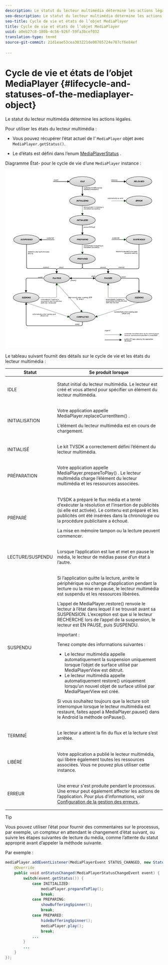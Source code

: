 ```yaml
---
description: Le statut du lecteur multimédia détermine les actions légales.
seo-description: Le statut du lecteur multimédia détermine les actions légales.
seo-title: Cycle de vie et états de l’objet MediaPlayer
title: Cycle de vie et états de l’objet MediaPlayer
uuid: a0eb27c8-180b-4c56-926f-59fa3bcef032
translation-type: tm+mt
source-git-commit: 21d1eae53cea303221de00765724e787cf6e84ef

---
```



# Cycle de vie et états de l’objet MediaPlayer {#lifecycle-and-statuses-of-the-mediaplayer-object}

Le statut du lecteur multimédia détermine les actions légales.

Pour utiliser les états du lecteur multimédia :

* Vous pouvez récupérer l’état actuel de l’ `MediaPlayer` objet avec `MediaPlayer.getStatus()`.

* Le d’états est défini dans l’enum [MediaPlayerStatus](https://help.adobe.com/en_US/primetime/api/psdk/javadoc_2.7/com/adobe/mediacore/MediaPlayerStatus.html) .

Diagramme État- pour le cycle de vie d’une `MediaPlayer` instance :
<!--<a id="fig_A6425F24C7734DC681D992859D2A6743"></a>-->

![](assets/media_player_statuses.png)

Le tableau suivant fournit des détails sur le cycle de vie et les états du lecteur multimédia :

<table id="table_82757A0043EB4AACA474E6B30326A6B7"> 
 <thead> 
  <tr> 
   <th colname="col1" class="entry"> Statut </th> 
   <th colname="col2" class="entry"> Se produit lorsque </th> 
  </tr> 
 </thead>
 <tbody> 
  <tr> 
   <td colname="col1"> IDLE </td> 
   <td colname="col2"> <p>Statut initial du lecteur multimédia. Le lecteur est créé et vous attend pour spécifier un élément du lecteur multimédia. </p> </td> 
  </tr> 
  <tr> 
   <td colname="col1"> INITIALISATION </td> 
   <td colname="col2"> <p>Votre application appelle <span class="codeph"> MediaPlayer.replaceCurrentItem() </span>. </p> <p>L’élément du lecteur multimédia est en cours de chargement. </p> </td> 
  </tr> 
  <tr> 
   <td colname="col1"> INITIALISÉ </td> 
   <td colname="col2"> <p>Le kit TVSDK a correctement défini l’élément du lecteur multimédia. </p> </td> 
  </tr> 
  <tr> 
   <td colname="col1"> PRÉPARATION </td> 
   <td colname="col2"> <p>Votre application appelle <span class="codeph"> MediaPlayer.prepareToPlay() </span>. Le lecteur multimédia charge l’élément du lecteur multimédia et les ressources associées. </p> </td> 
  </tr> 
  <tr> 
   <td colname="col1"> PRÉPARÉ </td> 
   <td colname="col2"> <p>TVSDK a préparé le flux média et a tenté d’exécuter la résolution et l’insertion de publicités (si elle est activée). Le contenu est préparé et les publicités ont été insérées dans la chronologie ou la procédure publicitaire a échoué. </p> <p>La mise en mémoire tampon ou la lecture peuvent commencer. </p> </td> 
  </tr> 
  <tr> 
   <td colname="col1"> LECTURE/SUSPENDU </td> 
   <td colname="col2"> <p>Lorsque l’application est lue et met en pause le média, le lecteur de médias passe d’un état à l’autre. </p> </td> 
  </tr> 
  <tr> 
   <td colname="col1"> SUSPENDU </td> 
   <td colname="col2"> <p>Si l’application quitte la lecture, arrête le périphérique ou change d’application pendant la lecture ou la mise en pause, le lecteur multimédia est suspendu et les ressources libérées. </p> <p>L’appel de <span class="codeph"> MediaPlayer.restore() </span> renvoie le lecteur à l’état dans lequel il se trouvait avant sa SUSPENSION. L’exception est que si le lecteur RECHERCHE lors de l’appel de la suspension, le lecteur est EN PAUSE, puis SUSPENDU. </p> <p>Important :  <p>Tenez compte des informations suivantes : 
      <ul id="ul_1B21668994D1474AAA0BE839E0D69B00"> 
       <li id="li_08459A3AB03C45588D73FA162C27A56C">Le <span class="codeph"> lecteur multimédia </span> appelle automatiquement <span class="codeph"> la suspension uniquement lorsque l’objet de surface utilisé par </span> MediaPlayerView <span class="codeph"> </span> est détruit. </li> 
       <li id="li_B9926AA2E7B9441490F37D24AE2678A1">Le <span class="codeph"> lecteur multimédia </span> appelle <span class="codeph"> automatiquement restore() uniquement lorsqu’un nouvel objet de surface utilisé par </span> MediaPlayerView <span class="codeph"> </span> est créé. </li> 
      </ul> </p> </p> <p>Si vous souhaitez toujours que la lecture soit interrompue lorsque le lecteur multimédia est restauré, faites appel à <span class="codeph"> MediaPlayer.pause() </span> dans le Android   la <span class="codeph"> </span> méthode onPause(). </p> </td> 
  </tr> 
  <tr> 
   <td colname="col1"> TERMINÉ </td> 
   <td colname="col2"> <p>Le lecteur a atteint la fin du flux et la lecture s’est arrêtée. </p> </td> 
  </tr> 
  <tr> 
   <td colname="col1"> LIBÉRÉ </td> 
   <td colname="col2"> <p>Votre application a publié le lecteur multimédia, qui libère également toutes les ressources associées. Vous ne pouvez plus utiliser cette instance. </p> </td> 
  </tr> 
  <tr> 
   <td colname="col1"> ERREUR </td> 
   <td colname="col2"> <p>Une erreur s'est produite pendant le processus. Une erreur peut également affecter les actions de l’application. Pour plus d’informations, voir <a href="../../../tvsdk-2.7-for-android/content-playback-options/t-psdk-android-2.7-error-handling-set-up.md#set-up-error-handling" format="dita" scope="local"> Configuration de la gestion des erreurs </a>. </p> </td> 
  </tr> 
 </tbody> 
</table>

>[!TIP]
>
>Vous pouvez utiliser l’état pour fournir des commentaires sur le processus, par exemple, un compteur en attendant le changement d’état suivant, ou suivre les étapes suivantes de lecture du média, comme l’attente du statut approprié avant d’appeler la méthode suivante.

Par exemple :

```java
mediaPlayer.addEventListener(MediaPlayerEvent STATUS_CHANGED, new StatusChangeEventListener() { 
    @Override  
    public void onStatusChanged(MediaPlayerStatusChangeEvent event) { 
        switch(event.getStatus()) { 
            case INITIALIZED: 
                mediaPlayer.prepareToPlay(); 
                break; 
            case PREPARING: 
                showBufferingSpinner(); 
                break; 
            case PREPARED: 
                hideBufferingSpinner(); 
                mediaPlayer.play(); 
                break; 
            ...                
        } 
        ... 
    } 
}); 
```

